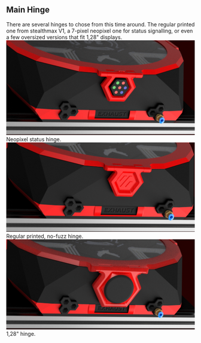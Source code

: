 ## Main Hinge
There are several hinges to chose from this time around. The regular printed one from stealthmax V1, a 7-pixel neopixel one for status signalling, or even a few oversized versions that fit 1,28" displays.
![StealthMax V2](./Neopixel_Hinge/neopixel_hinge.png)
Neopixel status hinge.
![StealthMax V2](./regular_hinge.png)
Regular printed, no-fuzz hinge.
![StealthMax V2](./touch_screen_hinge.png)
1,28" hinge.

